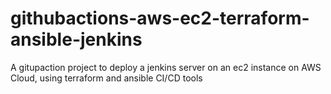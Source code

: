 # githubactions-aws-ec2-terraform-ansible-jenkins
A gitupaction project to deploy a jenkins server on an ec2 instance on AWS Cloud, using terraform and ansible CI/CD tools
